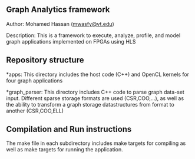 Graph Analytics framework
-------------------------------------

Author: Mohamed Hassan (mwasfy@vt.edu)

Description: This is a framework to execute, analyze, profile, and model graph applications implemented on FPGAs using HLS

Repository structure 
----------------------------

*apps: This directory includes the host code (C++) and OpenCL kernels for four graph applications

*graph_parser: This directory includes C++ code to parse graph data-set input. Different sparse storage formats are used (CSR,COO,...), as well as the ability to transform a graph storage datastructures from format to another (CSR,COO,ELL)


Compilation and Run instructions
---------------------------------------------
The make file in each subdirectory includes make targets for compiling as well as make targets for running the application. 
